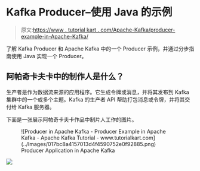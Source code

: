 # Kafka Producer–使用 Java 的示例

> 原文:[https://www . tutorial kart . com/Apache-Kafka/producer-example-in-Apache-Kafka/](https://www.tutorialkart.com/apache-kafka/producer-example-in-apache-kafka/)

了解 Kafka Producer 和 Apache Kafka 中的一个 Producer 示例，并通过分步指南使用 Java 实现一个 Producer。

## 阿帕奇卡夫卡中的制作人是什么？

生产者是作为数据流来源的应用程序。它生成令牌或消息，并将其发布到 Kafka 集群中的一个或多个主题。Kafka 的生产者 API 帮助打包消息或令牌，并将其交付给 Kafka 服务器。

下面是一张展示阿帕奇卡夫卡作品中制片人工作的图片。

<figure class="aligncenter">![Producer in Apache Kafka - Producer Example in Apache Kafka - Apache Kafka Tutorial - www.tutorialkart.com](../Images/017bc8a4157013d4f4590752e0f92885.png)

<figcaption>Producer Application in Apache Kafka</figcaption>

</figure>

[![](../Images/925da31b32d6bc3827932f6c8afb11bb.png)](https://www.tutorialkart.com/)
